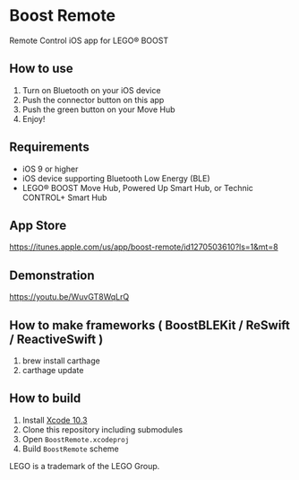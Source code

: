# Boost Remote
Remote Control iOS app for LEGO® BOOST

## How to use
1. Turn on Bluetooth on your iOS device
2. Push the connector button on this app
3. Push the green button on your Move Hub
4. Enjoy!

## Requirements
- iOS 9 or higher
- iOS device supporting Bluetooth Low Energy (BLE)
- LEGO® BOOST Move Hub, Powered Up Smart Hub, or Technic CONTROL+ Smart Hub

## App Store
https://itunes.apple.com/us/app/boost-remote/id1270503610?ls=1&mt=8

## Demonstration
https://youtu.be/WuvGT8WqLrQ

## How to make frameworks ( BoostBLEKit / ReSwift / ReactiveSwift )
1. brew install carthage
2. carthage update

## How to build
1. Install [Xcode 10.3](https://developer.apple.com/xcode/)
2. Clone this repository including submodules
3. Open `BoostRemote.xcodeproj`
4. Build `BoostRemote` scheme

LEGO is a trademark of the LEGO Group.

